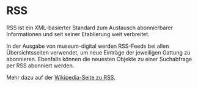 # RSS

RSS ist ein XML-basierter Standard zum Austausch abonnierbarer Informationen und seit seiner Etablierung weit verbreitet.

In der Ausgabe von museum-digital werden RSS-Feeds bei allen Übersichtsseiten verwendet, um neue Einträge der jeweiligen Gattung zu abonnieren. Ebenfalls können die neuesten Objekte zu einer Suchabfrage per RSS abonniert werden.

Mehr dazu auf der [Wikipedia-Seite zu RSS](https://de.wikipedia.org/wiki/RSS_(Web-Feed)).
